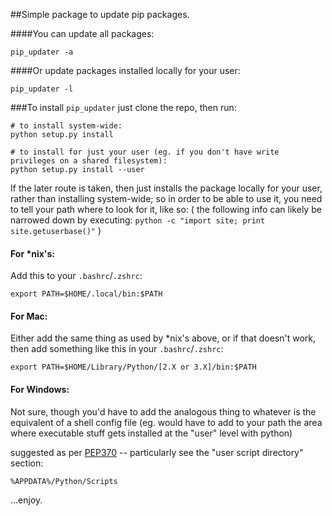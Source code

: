 ##Simple package to update pip packages.

####You can update all packages:

`pip_updater -a`

####Or update packages installed locally for your user:

`pip_updater -l`


###To install `pip_updater` just clone the repo, then run:

```
# to install system-wide:
python setup.py install

# to install for just your user (eg. if you don't have write privileges on a shared filesystem):
python setup.py install --user
```

If the later route is taken, then just installs the package locally for your user, rather than installing system-wide; so in order to be able to use it, you need to tell your path where to look for it, like so:
( the following info can likely be narrowed down by executing:
 `python -c "import site; print site.getuserbase()"` )

#### For *nix's:
Add this to your `.bashrc`/`.zshrc`:

`export PATH=$HOME/.local/bin:$PATH`

#### For Mac:
Either add the same thing as used by *nix's above, or if that doesn't work, then add something like this in your `.bashrc`/`.zshrc`:

`export PATH=$HOME/Library/Python/[2.X or 3.X]/bin:$PATH`
    
#### For Windows:
Not sure, though you'd have to add the analogous thing to whatever is the equivalent of a shell config file (eg. would have to add to your path the area where executable stuff gets installed at the "user" level with python)
    
suggested as per [PEP370](http://www.python.org/dev/peps/pep-0370/) -- particularly see the "user script directory"  section:

`%APPDATA%/Python/Scripts`


...enjoy.

